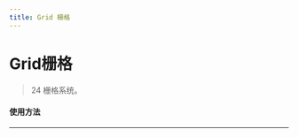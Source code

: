 ```yaml
---
title: Grid 栅格
---
```


# Grid栅格

> 24 栅格系统。

#### 使用方法

---

<ClientOnly>
  <grid-demo-1></grid-demo-1>
  <grid-demo-2></grid-demo-2>
  <grid-demo-3></grid-demo-3>
  <grid-demo-4></grid-demo-4>
</ClientOnly>
